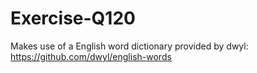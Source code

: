 # Exercise-Q120
Makes use of a English word dictionary provided by dwyl: https://github.com/dwyl/english-words
